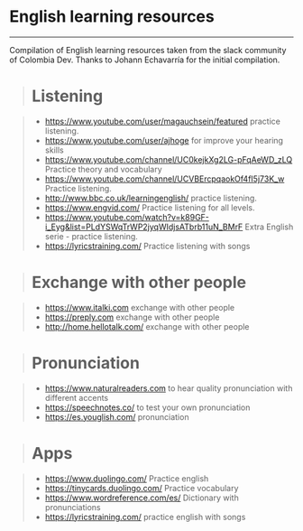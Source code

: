 # English learning resources
-------------
Compilation of English learning resources taken from the slack community of Colombia Dev. Thanks to Johann Echavarría for the initial compilation.

> # Listening

>- https://www.youtube.com/user/magauchsein/featured practice listening.
>- https://www.youtube.com/user/ajhoge for improve your hearing skills
>- https://www.youtube.com/channel/UC0kejkXg2LG-pFqAeWD_zLQ Practice theory and vocabulary
>- https://www.youtube.com/channel/UCVBErcpqaokOf4fI5j73K_w Practice listening.
>- http://www.bbc.co.uk/learningenglish/ practice listening.
>- https://www.engvid.com/ Practice listening for all levels.
>- https://www.youtube.com/watch?v=k89GF-i_Eyg&list=PLdYSWqTrWP2jyqWIdjsATbrb11uN_BMrF Extra English serie - practice listening.
>- https://lyricstraining.com/ Practice listening with songs

> # Exchange with other people

>- https://www.italki.com exchange with other people
>- https://preply.com exchange with other people
>- http://home.hellotalk.com/ exchange with other people

> # Pronunciation

>- https://www.naturalreaders.com to hear quality pronunciation with different accents
>- https://speechnotes.co/ to test your own pronunciation
>- https://es.youglish.com/ pronunciation


> # Apps

>- https://www.duolingo.com/ Practice english
>- https://tinycards.duolingo.com/ Practice vocabulary
>- https://www.wordreference.com/es/ Dictionary with pronunciations
>- https://lyricstraining.com/ practice english with songs
